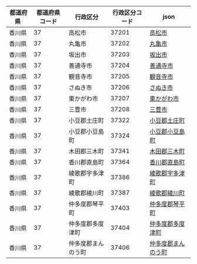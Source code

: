 |  都道府県  | 都道府県コード | 行政区分 | 行政区分コード | json |
|-----------|--------------|--------- |--------------|------|
| 香川県 | 37 | 高松市 | 37201 | [高松市](/geojson/37/37201.json) |
| 香川県 | 37 | 丸亀市 | 37202 | [丸亀市](/geojson/37/37202.json) |
| 香川県 | 37 | 坂出市 | 37203 | [坂出市](/geojson/37/37203.json) |
| 香川県 | 37 | 善通寺市 | 37204 | [善通寺市](/geojson/37/37204.json) |
| 香川県 | 37 | 観音寺市 | 37205 | [観音寺市](/geojson/37/37205.json) |
| 香川県 | 37 | さぬき市 | 37206 | [さぬき市](/geojson/37/37206.json) |
| 香川県 | 37 | 東かがわ市 | 37207 | [東かがわ市](/geojson/37/37207.json) |
| 香川県 | 37 | 三豊市 | 37208 | [三豊市](/geojson/37/37208.json) |
| 香川県 | 37 | 小豆郡土庄町 | 37322 | [小豆郡土庄町](/geojson/37/37322.json) |
| 香川県 | 37 | 小豆郡小豆島町 | 37324 | [小豆郡小豆島町](/geojson/37/37324.json) |
| 香川県 | 37 | 木田郡三木町 | 37341 | [木田郡三木町](/geojson/37/37341.json) |
| 香川県 | 37 | 香川郡直島町 | 37364 | [香川郡直島町](/geojson/37/37364.json) |
| 香川県 | 37 | 綾歌郡宇多津町 | 37386 | [綾歌郡宇多津町](/geojson/37/37386.json) |
| 香川県 | 37 | 綾歌郡綾川町 | 37387 | [綾歌郡綾川町](/geojson/37/37387.json) |
| 香川県 | 37 | 仲多度郡琴平町 | 37403 | [仲多度郡琴平町](/geojson/37/37403.json) |
| 香川県 | 37 | 仲多度郡多度津町 | 37404 | [仲多度郡多度津町](/geojson/37/37404.json) |
| 香川県 | 37 | 仲多度郡まんのう町 | 37406 | [仲多度郡まんのう町](/geojson/37/37406.json) |
